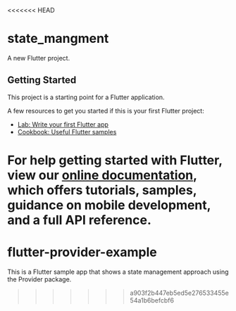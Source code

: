 <<<<<<< HEAD
# state_mangment

A new Flutter project.

## Getting Started

This project is a starting point for a Flutter application.

A few resources to get you started if this is your first Flutter project:

- [Lab: Write your first Flutter app](https://flutter.dev/docs/get-started/codelab)
- [Cookbook: Useful Flutter samples](https://flutter.dev/docs/cookbook)

For help getting started with Flutter, view our
[online documentation](https://flutter.dev/docs), which offers tutorials,
samples, guidance on mobile development, and a full API reference.
=======
# flutter-provider-example
This is a Flutter sample app that shows a state management approach using the Provider package.
>>>>>>> a903f2b447eb5ed5e276533455e54a1b6befcbf6
